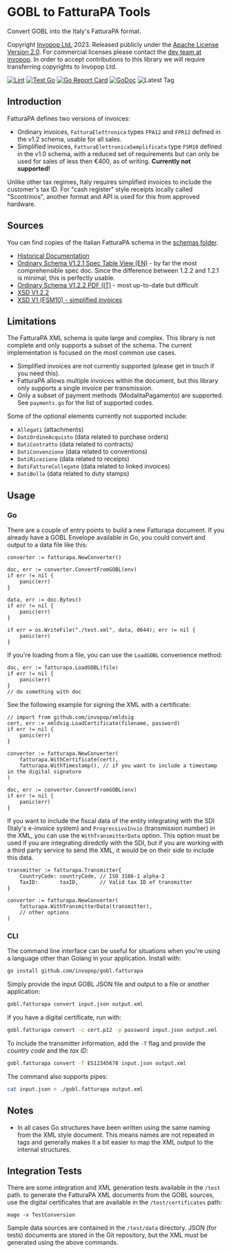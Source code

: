 # GOBL to FatturaPA Tools

Convert GOBL into the Italy's FatturaPA format.

Copyright [Invopop Ltd.](https://invopop.com) 2023. Released publicly under the [Apache License Version 2.0](LICENSE). For commercial licenses please contact the [dev team at invopop](mailto:dev@invopop.com). In order to accept contributions to this library we will require transferring copyrights to Invopop Ltd.

[![Lint](https://github.com/invopop/gobl.factturapa/actions/workflows/lint.yaml/badge.svg)](https://github.com/invopop/gobl.fatturapa/actions/workflows/lint.yaml)
[![Test Go](https://github.com/invopop/gobl.fatturapa/actions/workflows/test.yaml/badge.svg)](https://github.com/invopop/gobl.fatturapa/actions/workflows/test.yaml)
[![Go Report Card](https://goreportcard.com/badge/github.com/invopop/gobl.fatturapa)](https://goreportcard.com/report/github.com/invopop/gobl.fatturapa)
[![GoDoc](https://godoc.org/github.com/invopop/gobl.fatturapa?status.svg)](https://godoc.org/github.com/invopop/gobl.fatturapa)
![Latest Tag](https://img.shields.io/github/v/tag/invopop/gobl.fatturapa)

## Introduction

FatturaPA defines two versions of invoices:

- Ordinary invoices, `FatturaElettronica` types `FPA12` and `FPR12` defined in the v1.2 schema, usable for all sales.
- Simplified invoices, `FatturaElettronicaSemplificata` type `FSM10` defined in the v1.0 schema, with a reduced set of requirements but can only be used for sales of less then €400, as of writing. **Currently not supported!**

Unlike other tax regimes, Italy requires simplified invoices to include the customer's tax ID. For "cash register" style receipts locally called "Scontrinos", another format and API is used for this from approved hardware.

## Sources

You can find copies of the Italian FatturaPA schema in the [schemas folder](./schema).

- [Historical Documentation](https://www.fatturapa.gov.it/en/norme-e-regole/documentazione-fattura-elettronica/formato-fatturapa/)
- [Ordinary Schema V1.2.1 Spec Table View (EN)](https://www.fatturapa.gov.it/export/documenti/fatturapa/v1.2.1/Table-view-B2B-Ordinary-invoice.pdf) - by far the most comprehensible spec doc. Since the difference between 1.2.2 and 1.2.1 is minimal, this is perfectly usable.
- [Ordinary Schema V1.2.2 PDF (IT)](https://www.fatturapa.gov.it/export/documenti/Specifiche_tecniche_del_formato_FatturaPA_v1.3.1.pdf) - most up-to-date but difficult
- [XSD V1.2.2](https://www.fatturapa.gov.it/export/documenti/fatturapa/v1.2.2/Schema_del_file_xml_FatturaPA_v1.2.2.xsd)
- [XSD V1 (FSM10) - simplified invoices](https://www.agenziaentrate.gov.it/portale/documents/20143/288192/ST+Fatturazione+elettronica+-+Schema+VFSM10_Schema_VFSM10.xsd/010f1b41-6683-1b31-ba36-c8bced659c06)

## Limitations

The FatturaPA XML schema is quite large and complex. This library is not complete and only supports a subset of the schema. The current implementation is focused on the most common use cases.

- Simplified invoices are not currently supported (please get in touch if you need this).
- FatturaPA allows multiple invoices within the document, but this library only supports a single invoice per transmission.
- Only a subset of payment methods (ModalitaPagamento) are supported. See `payments.go` for the list of supported codes.

Some of the optional elements currently not supported include:

- `Allegati` (attachments)
- `DatiOrdineAcquisto` (data related to purchase orders)
- `DatiContratto` (data related to contracts)
- `DatiConvenzione` (data related to conventions)
- `DatiRicezione` (data related to receipts)
- `DatiFattureCollegate` (data related to linked invoices)
- `DatiBollo` (data related to duty stamps)

## Usage

### Go

There are a couple of entry points to build a new Fatturapa document. If you already have a GOBL Envelope available in Go, you could convert and output to a data file like this:

```golang
converter := fatturapa.NewConverter()

doc, err := converter.ConvertFromGOBL(env)
if err != nil {
    panic(err)
}

data, err := doc.Bytes()
if err != nil {
    panic(err)
}

if err = os.WriteFile("./test.xml", data, 0644); err != nil {
    panic(err)
}
```

If you're loading from a file, you can use the `LoadGOBL` convenience method:

```golang
doc, err := fatturapa.LoadGOBL(file)
if err != nil {
    panic(err)
}
// do something with doc
```

See the following example for signing the XML with a certificate:

```golang
// import from github.com/invopop/xmldsig
cert, err := xmldsig.LoadCertificate(filename, password)
if err != nil {
    panic(err)
}

converter := fatturapa.NewConverter(
    fatturapa.WithCertificate(cert),
    fatturapa.WithTimestamp(), // if you want to include a timestamp in the digital signature
)

doc, err := converter.ConvertFromGOBL(env)
if err != nil {
    panic(err)
}
```

If you want to include the fiscal data of the entity integrating with the SDI (Italy's e-invoice system) and `ProgressivoInvio` (transmission number) in the XML, you can use the `WithTransmitterData` option. This option must be used if you are integrating diredctly with the SDI, but if you are working with a third party service to send the XML, it would be on their side to include this data.

```golang
transmitter := fatturapa.Transmitter{
    CountryCode: countryCode, // ISO 3166-1 alpha-2
    TaxID:       taxID,       // Valid tax ID of transmitter
}

converter := fatturapa.NewConverter(
    fatturapa.WithTransmitterData(transmitter),
    // other options
)
```

### CLI

The command line interface can be useful for situations when you're using a language other than Golang in your application. Install with:

```bash
go install github.com/invopop/gobl.fatturapa
```

Simply provide the input GOBL JSON file and output to a file or another application:

```bash
gobl.fatturapa convert input.json output.xml
```

If you have a digital certificate, run with:

```bash
gobl.fatturapa convert -c cert.p12 -p password input.json output.xml
```

To include the transmitter information, add the `-T` flag and provide the _country code_ and the _tax ID_:

```bash
gobl.fatturapa convert -T ES12345678 input.json output.xml
```

The command also supports pipes:

```bash
cat input.json > ./gobl.fatturapa output.xml
```

## Notes

- In all cases Go structures have been written using the same naming from the XML style document. This means names are not repeated in tags and generally makes it a bit easier to map the XML output to the internal structures.

## Integration Tests

There are some integration and XML generation tests available in the `/test` path. to generate the FatturaPA XML documents from the GOBL sources, use the digital certificates that are available in the `/test/certificates` path:

```
mage -v TestConversion
```

Sample data sources are contained in the `/test/data` directory. JSON (for tests) documents are stored in the Git repository, but the XML must be generated using the above commands.
